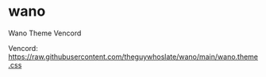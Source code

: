 # wano
Wano Theme Vencord

Vencord:
https://raw.githubusercontent.com/theguywhoslate/wano/main/wano.theme.css
